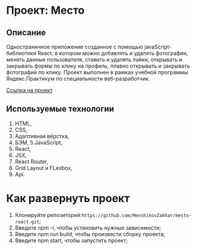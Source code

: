 # Проект: Место

## Описание

Одностраничное приложение созданное с помощью javaScript-библиотеки React, в котором можно добавлять и удалять 
фотографии, менять данные пользователя, ставить и удалять лайки, открывать и закрывать формы по клику на профиль,
плавно открывать и закрывать фотографий по клику. Проект выполнен в рамках учебной программы Яндекс.Практикум по 
специальности веб-разработчик.

[Ссылка на проект](https://menshikovzakhar.github.io/mesto-react/)

## Используемые технологии
1. HTML,
2. CSS,
3. Адаптивная вёрстка,
4. БЭМ,
5.JavaScript,
6. React, 
7. JSX,
8. React Router,
9. Grid Layout и FLexbox,
10. Api.

# Как развернуть проект

1. Клонируйте репозиторий:`https://github.com/MenshikovZakhar/mesto-react.git`;
2. Введите npm -i, чтобы установить нужные зависимости;
3. Введите npm run build, чтобы произвести сборку проекта;
4. Введите npm start, чтобы запустить проект;
